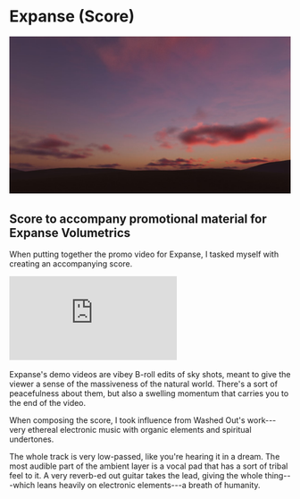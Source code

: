 # Expanse (Score)

![](img/expanse/twilight.jpg)

<div id="modal-scroll-point"/>

<div id="modal-subtitle-container"><h2 id="modal-subtitle">Score to accompany promotional material for Expanse Volumetrics</h2></div>

When putting together the promo video for Expanse, I tasked myself with creating an accompanying score.

<div class="video-wrapper">
    <iframe src="https://www.youtube.com/embed/stfcJ0pBBFU" title="YouTube video player" frameborder="0" allow="accelerometer; autoplay; clipboard-write; encrypted-media; gyroscope; picture-in-picture" allowfullscreen></iframe>
</div>

Expanse's demo videos are vibey B-roll edits of sky shots, meant to give the viewer a sense of the massiveness of the natural world. There's a sort of peacefulness about them, but also a swelling momentum that carries you to the end of the video.

When composing the score, I took influence from Washed Out's work---very ethereal electronic music with organic elements and spiritual undertones.

The whole track is very low-passed, like you're hearing it in a dream. The most audible part of the ambient layer is a vocal pad that has a sort of tribal feel to it. A very reverb-ed out guitar takes the lead, giving the whole thing---which leans heavily on electronic elements---a breath of humanity.
